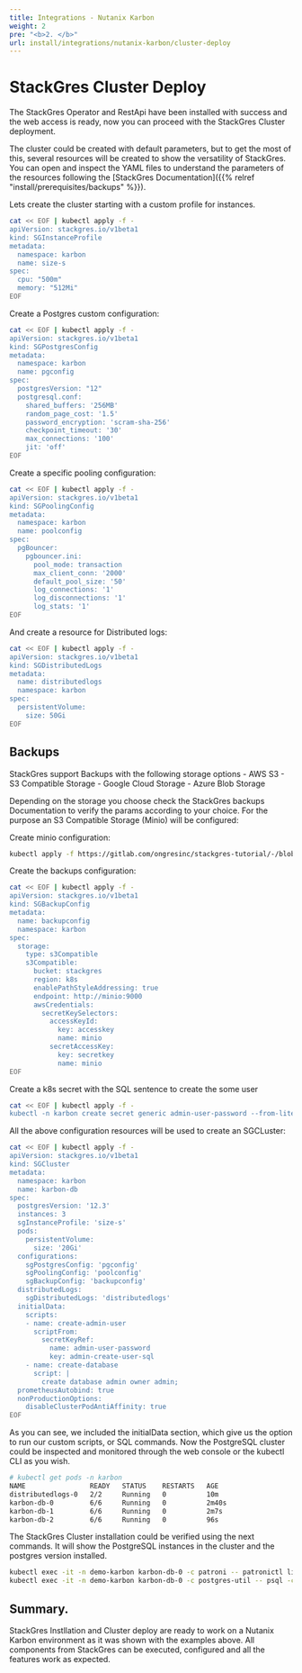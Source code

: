 ```yaml
---
title: Integrations - Nutanix Karbon
weight: 2
pre: "<b>2. </b>"
url: install/integrations/nutanix-karbon/cluster-deploy
---
```


# StackGres Cluster Deploy

The StackGres Operator and RestApi have been installed with success and the web access is ready, now you can proceed with the StackGres Cluster deployment.

The cluster could be created with default parameters, but to get the most of this, several resources will be created to show the versatility of StackGres. 
You can open and inspect the YAML files to understand the parameters of the resources following the [StackGres Documentation]({{% relref "install/prerequisites/backups" %}}).

Lets create the cluster starting with a custom profile for instances.

```sh
cat << EOF | kubectl apply -f -
apiVersion: stackgres.io/v1beta1
kind: SGInstanceProfile
metadata:
  namespace: karbon
  name: size-s
spec:
  cpu: "500m"
  memory: "512Mi"
EOF
```

Create a Postgres custom configuration:

```sh
cat << EOF | kubectl apply -f -
apiVersion: stackgres.io/v1beta1
kind: SGPostgresConfig
metadata:
  namespace: karbon
  name: pgconfig
spec:
  postgresVersion: "12"
  postgresql.conf:
    shared_buffers: '256MB'
    random_page_cost: '1.5'
    password_encryption: 'scram-sha-256'
    checkpoint_timeout: '30'
    max_connections: '100'
    jit: 'off'
EOF
```

Create a specific pooling configuration:

```sh
cat << EOF | kubectl apply -f -
apiVersion: stackgres.io/v1beta1
kind: SGPoolingConfig
metadata:
  namespace: karbon
  name: poolconfig
spec:
  pgBouncer:
    pgbouncer.ini:
      pool_mode: transaction
      max_client_conn: '2000'
      default_pool_size: '50'
      log_connections: '1'
      log_disconnections: '1'
      log_stats: '1'
EOF
```

And create a resource for Distributed logs:

```sh
cat << EOF | kubectl apply -f -
apiVersion: stackgres.io/v1beta1
kind: SGDistributedLogs
metadata:
  name: distributedlogs
  namespace: karbon
spec:
  persistentVolume:
    size: 50Gi
EOF
```

## Backups

StackGres support Backups with the following storage options
    - AWS S3
    - S3 Compatible Storage
    - Google Cloud Storage
    - Azure Blob Storage

Depending on the storage you choose check the StackGres backups Documentation to verify the params according to your choice.
For the purpose an S3 Compatible Storage (Minio) will be configured:

Create minio configuration:

```sh
kubectl apply -f https://gitlab.com/ongresinc/stackgres-tutorial/-/blob/master/sg_demo_karbon/07-minio.yaml
```

Create the backups configuration:

```sh
cat << EOF | kubectl apply -f -
apiVersion: stackgres.io/v1beta1
kind: SGBackupConfig
metadata:
  name: backupconfig
  namespace: karbon
spec:
  storage:
    type: s3Compatible
    s3Compatible:
      bucket: stackgres
      region: k8s
      enablePathStyleAddressing: true
      endpoint: http://minio:9000
      awsCredentials:
        secretKeySelectors:
          accessKeyId:
            key: accesskey
            name: minio
          secretAccessKey:
            key: secretkey
            name: minio
EOF
```

Create a k8s secret with the SQL sentence to create the some user

```sh
cat << EOF | kubectl apply -f -
kubectl -n karbon create secret generic admin-user-password --from-literal=admin-create-user-sql="create user admin password 'admin'"
```

All the above configuration resources will be used to create an SGCLuster:

```sh
cat << EOF | kubectl apply -f -
apiVersion: stackgres.io/v1beta1
kind: SGCluster
metadata:
  namespace: karbon
  name: karbon-db
spec:
  postgresVersion: '12.3'
  instances: 3
  sgInstanceProfile: 'size-s'
  pods:
    persistentVolume:
      size: '20Gi'
  configurations:
    sgPostgresConfig: 'pgconfig'
    sgPoolingConfig: 'poolconfig'
    sgBackupConfig: 'backupconfig'
  distributedLogs:
    sgDistributedLogs: 'distributedlogs'
  initialData:
    scripts:
    - name: create-admin-user
      scriptFrom:
        secretKeyRef:
          name: admin-user-password
          key: admin-create-user-sql
    - name: create-database
      script: |
        create database admin owner admin;
  prometheusAutobind: true
  nonProductionOptions:
    disableClusterPodAntiAffinity: true
EOF
```

As you can see, we included the initialData section, which give us the option to run our custom scripts, or SQL commands.
Now the PostgreSQL cluster could be inspected and monitored through the web console or the kubectl CLI as you wish.

```sh
# kubectl get pods -n karbon
NAME                READY   STATUS    RESTARTS   AGE
distributedlogs-0   2/2     Running   0          10m
karbon-db-0         6/6     Running   0          2m40s
karbon-db-1         6/6     Running   0          2m7s
karbon-db-2         6/6     Running   0          96s
```

The StackGres Cluster installation could be verified using the next commands. 
It will show the PostgreSQL instances in the cluster and the postgres version installed.

```sh
kubectl exec -it -n demo-karbon karbon-db-0 -c patroni -- patronictl list
kubectl exec -it -n demo-karbon karbon-db-0 -c postgres-util -- psql -c "select version()"
```

## Summary.

StackGres Instllation and Cluster deploy are ready to work on a Nutanix Karbon environment as it was shown with the examples above.
All components from StackGres can be executed, configured and all the features work as expected.
